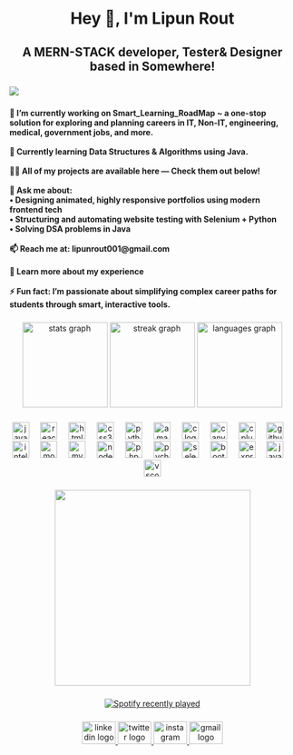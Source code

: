 <h1 align="center">Hey 👋, I'm Lipun Rout</h1>

###

<h2 align="center">A MERN-STACK developer, Tester& Designer based in Somewhere!</h2>

###

<div align="left">
  <img src="https://visitor-badge.laobi.icu/badge?page_id=LipunRout.LipunRout&left_color=darkmagenta"  />
</div>

###

<h4 align="left">🔭 I’m currently working on Smart_Learning_RoadMap ~ a one-stop solution for exploring and planning careers in IT, Non-IT, engineering, medical, government jobs, and more.<br><br>🌱 Currently learning Data Structures & Algorithms using Java.<br><br>👨‍💻 All of my projects are available here — Check them out below!<br><br>💬 Ask me about:<br>• Designing animated, highly responsive portfolios using modern frontend tech<br>• Structuring and automating website testing with Selenium + Python<br>• Solving DSA problems in Java<br><br>📫 Reach me at: lipunrout001@gmail.com<br><br>📄 Learn more about my experience <br><br>⚡ Fun fact: I’m passionate about simplifying complex career paths for students through smart, interactive tools.</h4>

###

<div align="center">
  <img src="https://github-readme-stats.vercel.app/api?username=LipunRout&hide_title=false&hide_rank=false&show_icons=true&include_all_commits=true&count_private=true&disable_animations=false&theme=dracula&locale=en&hide_border=false" height="150" alt="stats graph"  />
  <img src="https://streak-stats.demolab.com?user=LipunRout&locale=en&mode=daily&theme=dracula&hide_border=false&border_radius=5" height="150" alt="streak graph"  />
  <img src="https://github-readme-stats.vercel.app/api/top-langs?username=LipunRout&locale=en&hide_title=false&layout=compact&card_width=320&langs_count=5&theme=dracula&hide_border=false" height="150" alt="languages graph"  />
</div>

###

<div align="center">
  <img src="https://skillicons.dev/icons?i=js" height="30" alt="javascript logo"  />
  <img width="12" />
  <img src="https://skillicons.dev/icons?i=react" height="30" alt="react logo"  />
  <img width="12" />
  <img src="https://cdn.jsdelivr.net/gh/devicons/devicon/icons/html5/html5-original.svg" height="30" alt="html5 logo"  />
  <img width="12" />
  <img src="https://cdn.jsdelivr.net/gh/devicons/devicon/icons/css3/css3-original.svg" height="30" alt="css3 logo"  />
  <img width="12" />
  <img src="https://skillicons.dev/icons?i=py" height="30" alt="python logo"  />
  <img width="12" />
  <img src="https://cdn.jsdelivr.net/gh/devicons/devicon/icons/amazonwebservices/amazonwebservices-line-wordmark.svg" height="30" alt="amazonwebservices logo"  />
  <img width="12" />
  <img src="https://cdn.jsdelivr.net/gh/devicons/devicon/icons/c/c-original.svg" height="30" alt="c logo"  />
  <img width="12" />
  <img src="https://cdn.jsdelivr.net/gh/devicons/devicon/icons/canva/canva-original.svg" height="30" alt="canva logo"  />
  <img width="12" />
  <img src="https://cdn.jsdelivr.net/gh/devicons/devicon/icons/cplusplus/cplusplus-original.svg" height="30" alt="cplusplus logo"  />
  <img width="12" />
  <img src="https://skillicons.dev/icons?i=github" height="30" alt="github logo"  />
  <img width="12" />
  <img src="https://cdn.jsdelivr.net/gh/devicons/devicon/icons/intellij/intellij-original.svg" height="30" alt="intellij logo"  />
  <img width="12" />
  <img src="https://cdn.jsdelivr.net/gh/devicons/devicon/icons/mongodb/mongodb-original.svg" height="30" alt="mongodb logo"  />
  <img width="12" />
  <img src="https://skillicons.dev/icons?i=mysql" height="30" alt="mysql logo"  />
  <img width="12" />
  <img src="https://cdn.jsdelivr.net/gh/devicons/devicon/icons/nodejs/nodejs-original.svg" height="30" alt="nodejs logo"  />
  <img width="12" />
  <img src="https://skillicons.dev/icons?i=php" height="30" alt="php logo"  />
  <img width="12" />
  <img src="https://cdn.jsdelivr.net/gh/devicons/devicon/icons/pycharm/pycharm-original.svg" height="30" alt="pycharm logo"  />
  <img width="12" />
  <img src="https://skillicons.dev/icons?i=selenium" height="30" alt="selenium logo"  />
  <img width="12" />
  <img src="https://cdn.jsdelivr.net/gh/devicons/devicon/icons/bootstrap/bootstrap-original.svg" height="30" alt="bootstrap logo"  />
  <img width="12" />
  <img src="https://skillicons.dev/icons?i=express" height="30" alt="express logo"  />
  <img width="12" />
  <img src="https://skillicons.dev/icons?i=java" height="30" alt="java logo"  />
  <img width="12" />
  <img src="https://skillicons.dev/icons?i=vscode" height="30" alt="vscode logo"  />
</div>

###

<div align="center">
  <img height="345" src="https://media0.giphy.com/media/v1.Y2lkPTc5MGI3NjExMjhkbGY0N3ducWJ1d2wzbzVxNTY5b3ByYnB2b3NnNzczcmhmdHdzaSZlcD12MV9naWZzX3NlYXJjaCZjdD1n/TiRfN8fgoaJlGI9pbn/200.gif"  />
</div>

###

###

<div align="center">
  <a href="https://open.spotify.com/user/31bmnit76tzis53b3ra5xmhj4ilm">
    <img src="https://spotify-recently-played-readme.vercel.app/api?user=31bmnit76tzis53b3ra5xmhj4ilm&count=1&unique=false" alt="Spotify recently played"  />
  </a>
</div>

###

<div align="center">
  <a href="https://www.linkedin.com/in/lipun-rout-a564b6285/" target="_blank">
    <img src="https://raw.githubusercontent.com/maurodesouza/profile-readme-generator/master/src/assets/icons/social/linkedin/default.svg" width="59" height="40" alt="linkedin logo"  />
  </a>
  <a href="https://x.com/lipunrout65" target="_blank">
    <img src="https://raw.githubusercontent.com/maurodesouza/profile-readme-generator/master/src/assets/icons/social/twitter/default.svg" width="59" height="40" alt="twitter logo"  />
  </a>
  <a href="https://www.instagram.com/i.lipun_/?hl=en" target="_blank">
    <img src="https://raw.githubusercontent.com/maurodesouza/profile-readme-generator/master/src/assets/icons/social/instagram/default.svg" width="59" height="40" alt="instagram logo"  />
  </a>
  <a href="lipunrout001@gmail.com" target="_blank">
    <img src="https://raw.githubusercontent.com/maurodesouza/profile-readme-generator/master/src/assets/icons/social/gmail/default.svg" width="59" height="40" alt="gmail logo"  />
  </a>
</div>

###
